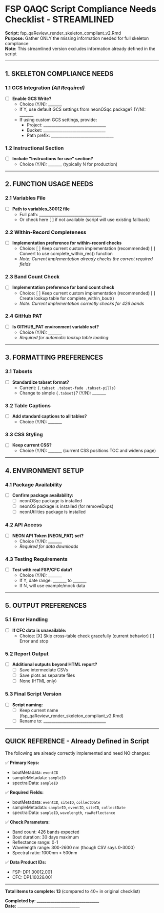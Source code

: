 # FSP QAQC Script Compliance Needs Checklist - STREAMLINED

**Script:** fsp_qaReview_render_skeleton_compliant_v2.Rmd  
**Purpose:** Gather ONLY the missing information needed for full skeleton compliance  
**Note:** This streamlined version excludes information already defined in the script

---

## 1. SKELETON COMPLIANCE NEEDS

### 1.1 GCS Integration *(All Required)*
- [ ] **Enable GCS Write?** 
  - Choice (Y/N): _______
  - If Y, use default GCS settings from neonOSqc package? (Y/N): _______
  - If using custom GCS settings, provide:
    - Project: ________________________________
    - Bucket: ________________________________
    - Path prefix: ________________________________

### 1.2 Instructional Section
- [ ] **Include "Instructions for use" section?**
  - Choice (Y/N): _______ (typically N for production)

---

## 2. FUNCTION USAGE NEEDS

### 2.1 Variables File
- [ ] **Path to variables_30012 file**
  - Full path: ________________________________
  - Or check here [ ] if not available (script will use existing fallback)

### 2.2 Within-Record Completeness
- [ ] **Implementation preference for within-record checks**
  - Choice: [ ] Keep current custom implementation (recommended)
          [ ] Convert to use complete_within_rec() function
  - *Note: Current implementation already checks the correct required fields*

### 2.3 Band Count Check
- [ ] **Implementation preference for band count check**
  - Choice: [ ] Keep current custom implementation (recommended)
          [ ] Create lookup table for complete_within_bout()
  - *Note: Current implementation correctly checks for 426 bands*

### 2.4 GitHub PAT
- [ ] **Is GITHUB_PAT environment variable set?**
  - Choice (Y/N): _______
  - *Required for automatic lookup table loading*

---

## 3. FORMATTING PREFERENCES

### 3.1 Tabsets
- [ ] **Standardize tabset format?**
  - Current: `{.tabset .tabset-fade .tabset-pills}`
  - Change to simple `{.tabset}`? (Y/N): _______

### 3.2 Table Captions
- [ ] **Add standard captions to all tables?**
  - Choice (Y/N): _______

### 3.3 CSS Styling
- [ ] **Keep current CSS?**
  - Choice (Y/N): _______ (current CSS positions TOC and widens page)

---

## 4. ENVIRONMENT SETUP

### 4.1 Package Availability
- [ ] **Confirm package availability:**
  - [ ] neonOSqc package is installed
  - [ ] neonOS package is installed (for removeDups)
  - [ ] neonUtilities package is installed

### 4.2 API Access
- [ ] **NEON API Token (NEON_PAT) set?**
  - Choice (Y/N): _______
  - *Required for data downloads*

### 4.3 Testing Requirements
- [ ] **Test with real FSP/CFC data?**
  - Choice (Y/N): _______
  - If Y, date range: _______ to _______
  - If N, will use example/mock data

---

## 5. OUTPUT PREFERENCES

### 5.1 Error Handling
- [ ] **If CFC data is unavailable:**
  - Choice: [X] Skip cross-table check gracefully (current behavior)
          [ ] Error and stop

### 5.2 Report Output
- [ ] **Additional outputs beyond HTML report?**
  - [ ] Save intermediate CSVs
  - [ ] Save plots as separate files
  - [ ] None (HTML only)

### 5.3 Final Script Version
- [ ] **Script naming:**
  - [ ] Keep current name (fsp_qaReview_render_skeleton_compliant_v2.Rmd)
  - [ ] Rename to: ________________________________

---

## QUICK REFERENCE - Already Defined in Script

The following are already correctly implemented and need NO changes:

✅ **Primary Keys:**
- boutMetadata: `eventID`
- sampleMetadata: `sampleID`  
- spectralData: `sampleID`

✅ **Required Fields:**
- boutMetadata: `eventID`, `siteID`, `collectDate`
- sampleMetadata: `sampleID`, `eventID`, `siteID`, `collectDate`
- spectralData: `sampleID`, `wavelength`, `rawReflectance`

✅ **Check Parameters:**
- Band count: 426 bands expected
- Bout duration: 30 days maximum
- Reflectance range: 0-1
- Wavelength range: 300-2600 nm (though CSV says 0-3000)
- Spectral ratio: 1000nm > 500nm

✅ **Data Product IDs:**
- FSP: DP1.30012.001
- CFC: DP1.10026.001

---

**Total items to complete: 13** (compared to 40+ in original checklist)

**Completed by:** ________________________________  
**Date:** ________________________________